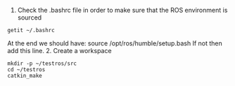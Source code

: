 1. Check the .bashrc file in order to make sure that the ROS environment is sourced
```
getit ~/.bashrc
```
At the end we should have: 
source /opt/ros/humble/setup.bash
If not then add this line.
2. Create a workspace
```
mkdir -p ~/testros/src
cd ~/testros
catkin_make
```
